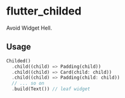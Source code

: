 # flutter_childed

Avoid Widget Hell.

## Usage

```dart
Childed()
  .child((child) => Padding(child))
  .child((child) => Card(child: child))
  .child((child) => Padding(child: child))
  // ... so on
  .build(Text()) // leaf widget
```
